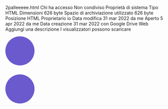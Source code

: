 2palleeeee.html
Chi ha accesso
Non condiviso
Proprietà di sistema
Tipo
HTML
Dimensioni
626 byte
Spazio di archiviazione utilizzato
626 byte
Posizione
HTML
Proprietario
io
Data modifica
31 mar 2022 da me
Aperto
5 apr 2022 da me
Data creazione
31 mar 2022 con Google Drive Web
Aggiungi una descrizione
I visualizzatori possono scaricare
<html>

<div class="box"></div>
<style>
{
  height: 100%;
}
body {
  padding: 32px 0;
  height: 100%;
  /* Center box */
  display: grid;
  place-content: center;
}
.box {
  width: 75px;
  height: 75px;
  background: slateblue;
  padding: 8px;
  display: grid;
  place-content: center;
  color: white;
  text-align: center;
  border-radius: 50%;
}
  @keyframes bounce {
    from {
      transform: translateY(0px);
    }
    to {
      transform: translateY(-20px);
    }
  }

  .box {
    animation:
      bounce 300ms
      alternate infinite
      cubic-bezier(.2, .65, .6, 1);
  }
</style>

<div class="box"></div>
</html>
